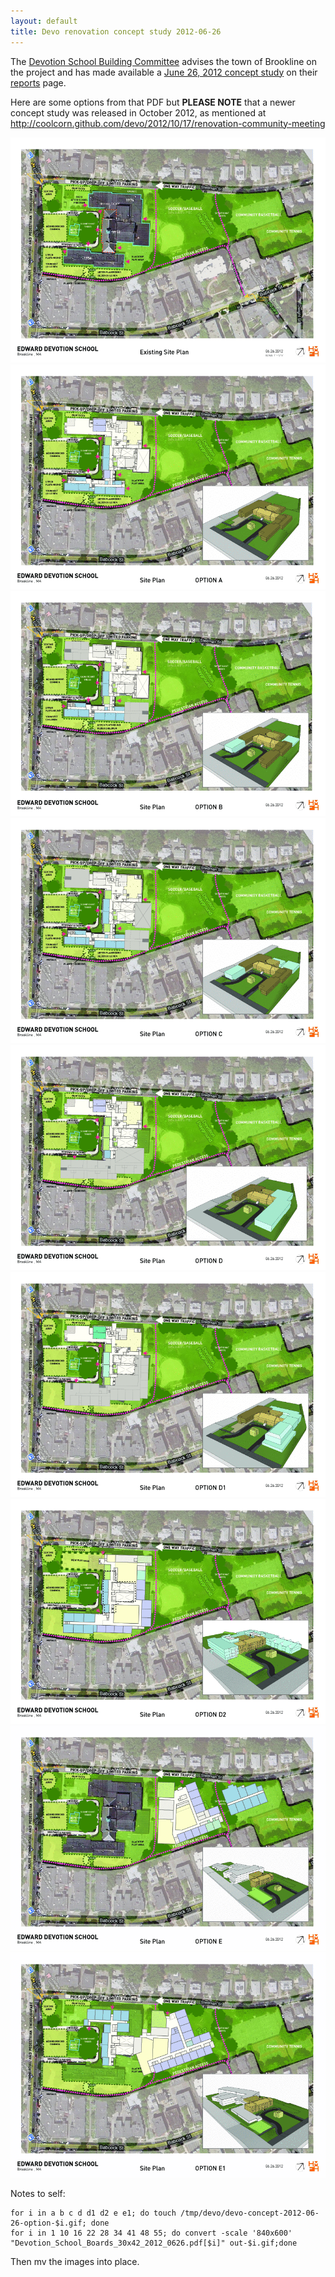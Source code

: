 ```yaml
---
layout: default
title: Devo renovation concept study 2012-06-26
---
```

The [Devotion School Building Committee][committee] advises the town of Brookline on the project and has made available a [June 26, 2012 concept study](http://www.brooklinema.gov/index.php?option=com_docman&task=doc_download&gid=6759&Itemid=1639) on their [reports](http://www.brooklinema.gov/index.php?option=com_docman&Itemid=1639) page.

Here are some options from that PDF but **PLEASE NOTE** that a newer concept study was released in October 2012, as mentioned at http://coolcorn.github.com/devo/2012/10/17/renovation-community-meeting

<img src='../../images/devo-concept-2012-06-26-existing.gif'>
<img src='../../images/devo-concept-2012-06-26-option-a.gif'>
<img src='../../images/devo-concept-2012-06-26-option-b.gif'>
<img src='../../images/devo-concept-2012-06-26-option-c.gif'>
<img src='../../images/devo-concept-2012-06-26-option-d.gif'>
<img src='../../images/devo-concept-2012-06-26-option-d1.gif'>
<img src='../../images/devo-concept-2012-06-26-option-d2.gif'>
<img src='../../images/devo-concept-2012-06-26-option-e.gif'>
<img src='../../images/devo-concept-2012-06-26-option-e1.gif'>

Notes to self:

    for i in a b c d d1 d2 e e1; do touch /tmp/devo/devo-concept-2012-06-26-option-$i.gif; done
    for i in 1 10 16 22 28 34 41 48 55; do convert -scale '840x600' "Devotion_School_Boards_30x42_2012_0626.pdf[$i]" out-$i.gif;done

Then mv the images into place.

[committee]: http://www.brooklinema.gov/index.php?option=com_content&view=article&id=1396&Itemid=1636
